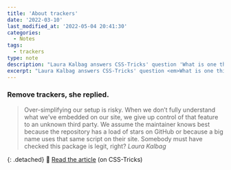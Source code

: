 ```yaml
---
title: 'About trackers'
date: '2022-03-10'
last_modified_at: '2022-05-04 20:41:30'
categories:
  - Notes
tags:
  - trackers
type: note
description: "Laura Kalbag answers CSS-Tricks' question 'What is one thing people can do to make their website better?'"
excerpt: "Laura Kalbag answers CSS-Tricks' question <em>What is one thing people can do to make their website better?</em>"
---
```

### Remove trackers, she replied.

> Over-simplifying our setup is risky. When we don’t fully understand what we’ve embedded on our site, we give up control of that feature to an unknown third party. We assume the maintainer knows best because the repository has a load of stars on GitHub or because a big name uses that same script on their site. Somebody must have checked this package is legit, right?
<cite>Laura Kalbag</cite>

{: .detached}
🔗 [Read the article](https://css-tricks.com/remove-trackers/) (on CSS-Tricks)